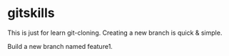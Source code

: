 # gitskills

This is just for learn git-cloning.
Creating a new branch is quick & simple.

Build a new branch named feature1.
